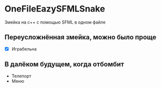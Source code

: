 # OneFileEazySFMLSnake
Змейка на с++ с помощью SFML в одном файле

## Переусложнённая змейка, можно было проще

- [X] Играбельна

## В далёком будущем, когда отбомбит
- Телепорт
- Меню
